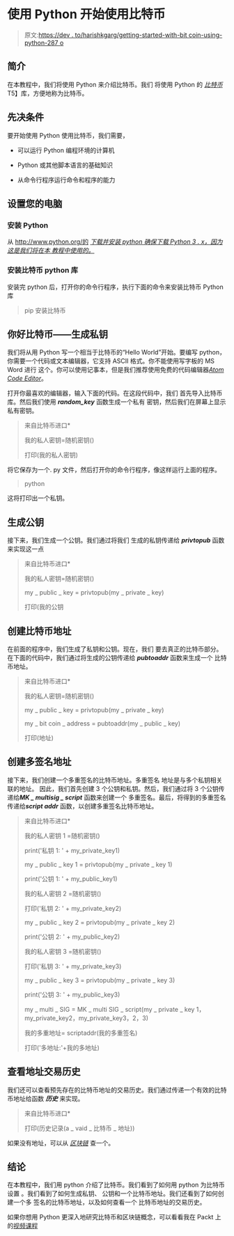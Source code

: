 # 使用 Python 开始使用比特币

> 原文:[https://dev . to/harishkgarg/getting-started-with-bit coin-using-python-287 o](https://dev.to/harishkgarg/getting-started-with-bitcoin-using-python-287o)

## 简介

在本教程中，我们将使用 Python 来介绍比特币。我们
将使用 Python 的 [*比特币*](https://pypi.python.org/pypi/bitcoin)T5】库，方便地称为比特币。

## 先决条件

要开始使用 Python 使用比特币，我们需要，

*   可以运行 Python 编程环境的计算机

*   Python 或其他脚本语言的基础知识

*   从命令行程序运行命令和程序的能力

## 设置您的电脑

### 安装 Python

从 http://www.python.org/的
[*下载并安装 python 确保下载
Python 3 . x，因为这是我们将在本
教程中使用的。*](http://www.python.org/)

### 安装比特币 python 库

安装完 python 后，打开你的命令行程序，执行下面的命令来安装比特币 Python 库

> pip 安装比特币

## 你好比特币——生成私钥

我们将从用
Python 写一个相当于比特币的“Hello World”开始。要编写 python，你需要一个代码或文本编辑器，它支持 ASCII 格式。你不能使用写字板的 MS Word 进行
这个。你可以使用记事本，但是我们推荐使用免费的代码编辑器[*Atom Code
Editor*](https://atom.io/)。

打开你最喜欢的编辑器，输入下面的代码。在这段代码中，我们
首先导入比特币库。然后我们使用 ***random_key*** 函数生成一个私有
密钥，然后我们在屏幕上显示
私有密钥。

> 来自比特币进口*
> 
> 我的私人密钥=随机密钥()
> 
> 打印(我的私人密钥)

将它保存为一个. py 文件，然后打开你的命令行程序，像这样运行上面的程序。

> python<program location="" and="" name=""></program>

这将打印出一个私钥。

## 生成公钥

接下来，我们生成一个公钥。我们通过将我们
生成的私钥传递给 ***privtopub*** 函数来实现这一点

> 来自比特币进口*
> 
> 我的私人密钥=随机密钥()
> 
> my _ public _ key = privtopub(my _ private _ key)
> 
> 打印(我的公钥

## 创建比特币地址

在前面的程序中，我们生成了私钥和公钥。现在，我们
要去真正的比特币部分。在下面的代码中，我们通过将生成的公钥传递给
***pubtoaddr*** 函数来生成一个
比特币地址。

> 来自比特币进口*
> 
> 我的私人密钥=随机密钥()
> 
> my _ public _ key = privtopub(my _ private _ key)
> 
> my _ bit coin _ address = pubtoaddr(my _ public _ key)
> 
> 打印(地址)

## 创建多签名地址

接下来，我们创建一个多重签名的比特币地址。多重签名
地址是与多个私钥相关联的地址。
因此，我们首先创建 3 个公钥和私钥。然后，我们通过将 3 个公钥传递给***MK _ multisig _ script***
函数来创建一个
多重签名。最后，将得到的多重签名传递给***script addr***
函数，以创建多重签名比特币地址。

> 来自比特币进口*
> 
> 我的私人密钥 1 =随机密钥()
> 
> print('私钥 1: ' + my_private_key1)
> 
> my _ public _ key 1 = privtopub(my _ private _ key 1)
> 
> print('公钥 1: ' + my_public_key1)
> 
> 我的私人密钥 2 =随机密钥()
> 
> 打印('私钥 2: ' + my_private_key2)
> 
> my _ public _ key 2 = privtopub(my _ private _ key 2)
> 
> print('公钥 2: ' + my_public_key2)
> 
> 我的私人密钥 3 =随机密钥()
> 
> 打印('私钥 3: ' + my_private_key3)
> 
> my _ public _ key 3 = privtopub(my _ private _ key 3)
> 
> print('公钥 3: ' + my_public_key3)
> 
> my _ multi _ SIG = MK _ multi SIG _ script(my _ private _ key 1，
> my_private_key2，my_private_key3，2，3)
> 
> 我的多重地址= scriptaddr(我的多重签名)
> 
> 打印('多地址:'+我的多地址)

## 查看地址交易历史

我们还可以查看预先存在的比特币地址的交易历史。我们通过传递一个有效的比特币地址给函数
***历史*** 来实现。

> 来自比特币进口*
> 
> 打印(历史记录(a _ vaid _ 比特币 _ 地址))

如果没有地址，可以从
[*区块链*](https://blockchain.info) 查一个。

## 结论

在本教程中，我们用 python 介绍了比特币。我们看到了如何用 python 为比特币设置
。我们看到了如何生成私钥、
公钥和一个比特币地址。我们还看到了如何创建一个多
签名的比特币地址，以及如何查看一个
比特币地址的交易历史。

如果你想用 Python 更深入地研究比特币和区块链概念，可以看看我在 Packt 上的[视频课程](https://www.packtpub.com/application-development/getting-started-python-bitcoin-programming-video)